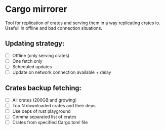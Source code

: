 # Cargo mirrorer

Tool for replication of crates and serving them in a way replicating crates io. Usefull in offline and bad connection situations.

## Updating strategy:

- [ ] Offline (only serving crates)
- [ ] One fetch only
- [ ] Scheduled updates
- [ ] Update on network connection available + delay

## Crates backup fetching:

- [ ] All crates (200GB and growing)
- [ ] Top N downloaded crates and their deps
- [ ] Use deps of rust playground
- [ ] Comma separated list of crates
- [ ] Crates from specified Cargo.toml file
